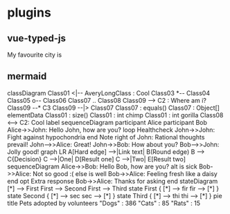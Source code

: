 # plugins

## vue-typed-js

<vue-typed-js :strings="items">
  <p>My favourite city is <span class="typing"></span></p>
</vue-typed-js>

<script>
export default {
  data () {
      return {
          items: [
            'Ealing',
            'Kilmarnock',
            'Newport',
            'Kensington',
            '...', 
            'Dagenham',
            'Liverpool',
            'Saint Helens',
            'Knowsley'
          ]
      }
  },
}
</script>

## mermaid

<mermaid>
classDiagram
Class01 <|-- AveryLongClass : Cool
Class03 *-- Class04
Class05 o-- Class06
Class07 .. Class08
Class09 --> C2 : Where am i?
Class09 --* C3
Class09 --|> Class07
Class07 : equals()
Class07 : Object[] elementData
Class01 : size()
Class01 : int chimp
Class01 : int gorilla
Class08 <--> C2: Cool label
</mermaid>

<mermaid>
sequenceDiagram
    participant Alice
    participant Bob
    Alice->>John: Hello John, how are you?
    loop Healthcheck
        John->>John: Fight against hypochondria
    end
    Note right of John: Rational thoughts <br/>prevail!
    John-->>Alice: Great!
    John->>Bob: How about you?
    Bob-->>John: Jolly good!
</mermaid>

<mermaid>
graph LR
    A[Hard edge] -->|Link text| B(Round edge)
    B --> C{Decision}
    C -->|One| D[Result one]
    C -->|Two| E[Result two]
</mermaid>

<mermaid>
sequenceDiagram
    Alice->>Bob: Hello Bob, how are you?
    alt is sick
        Bob->>Alice: Not so good :(
    else is well
        Bob->>Alice: Feeling fresh like a daisy
    end
    opt Extra response
        Bob->>Alice: Thanks for asking
    end
</mermaid>

<mermaid>
stateDiagram
    [*] --> First
    First --> Second
    First --> Third
    state First {
        [*] --> fir
        fir --> [*]
    }
    state Second {
        [*] --> sec
        sec --> [*]
    }
    state Third {
        [*] --> thi
        thi --> [*]
    }
</mermaid>

<mermaid>
pie title Pets adopted by volunteers
    "Dogs" : 386
    "Cats" : 85
    "Rats" : 15
</mermaid>
